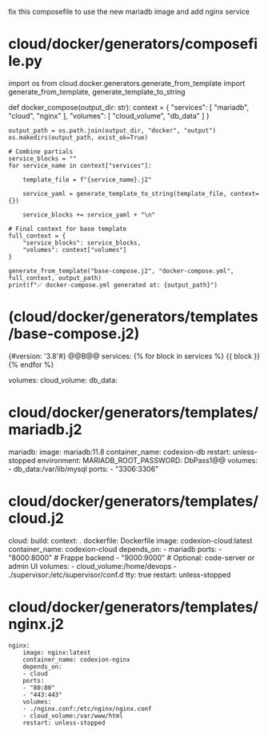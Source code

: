 fix this composefile to use the new mariadb image and add nginx service


# cloud/docker/generators/composefile.py
import os
from cloud.docker.generators.generate_from_template import generate_from_template, generate_template_to_string


def docker_compose(output_dir: str):
    context = {
        "services": [
            "mariadb",
            "cloud",
            "nginx"
        ],
        "volumes": [
            "cloud_volume",
            "db_data"
        ]
    }

    output_path = os.path.join(output_dir, "docker", "output")
    os.makedirs(output_path, exist_ok=True)

    # Combine partials
    service_blocks = ""
    for service_name in context["services"]:

        template_file = f"{service_name}.j2"

        service_yaml = generate_template_to_string(template_file, context={})

        service_blocks += service_yaml + "\n"

    # Final context for base template
    full_context = {
        "service_blocks": service_blocks,
        "volumes": context["volumes"]
    }

    generate_from_template("base-compose.j2", "docker-compose.yml", full_context, output_path)
    print(f"✅ docker-compose.yml generated at: {output_path}")


# (cloud/docker/generators/templates/base-compose.j2)

{#version: '3.8'#}
@@B@@
services:
{% for block in services %}
{{ block }}
{% endfor %}

volumes:
  cloud_volume:
  db_data:



# cloud/docker/generators/templates/mariadb.j2

  mariadb:
    image: mariadb:11.8
    container_name: codexion-db
    restart: unless-stopped
    environment:
      MARIADB_ROOT_PASSWORD: DbPass1@@
    volumes:
      - db_data:/var/lib/mysql
    ports:
      - "3306:3306"

# cloud/docker/generators/templates/cloud.j2

  cloud:
    build:
      context: .
      dockerfile: Dockerfile
    image: codexion-cloud:latest
    container_name: codexion-cloud
    depends_on:
      - mariadb
    ports:
      - "8000:8000"    # Frappe backend
      - "9000:9000"    # Optional: code-server or admin UI
    volumes:
      - cloud_volume:/home/devops
      - ./supervisor:/etc/supervisor/conf.d
    tty: true
    restart: unless-stopped

# cloud/docker/generators/templates/nginx.j2

    nginx:
        image: nginx:latest
        container_name: codexion-nginx
        depends_on:
        - cloud
        ports:
        - "80:80"
        - "443:443"
        volumes:
        - ./nginx.conf:/etc/nginx/nginx.conf
        - cloud_volume:/var/www/html
        restart: unless-stopped










